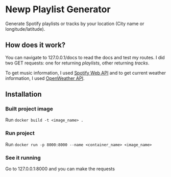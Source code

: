 # Newp Playlist Generator
Generate Spotify playlists or tracks by your location (City name or longitude/latitude).

## How does it work?
You can navigate to 127.0.0.1/docs to read the docs and test my routes. I did two GET requests: one for returning *playlists*, other returning *tracks*.

To get music information, I used [Spotify Web API](https://developer.spotify.com/documentation/web-api/) and to get current weather information, I used [OpenWeather API](https://openweathermap.org/current/).


## Installation

### Built project image
Run `docker build -t <image_name> .`

### Run project
Run `docker run -p 8000:8000 --name <container_name> <image_name>`

### See it running
Go to 127.0.0.1:8000 and you can make the requests
